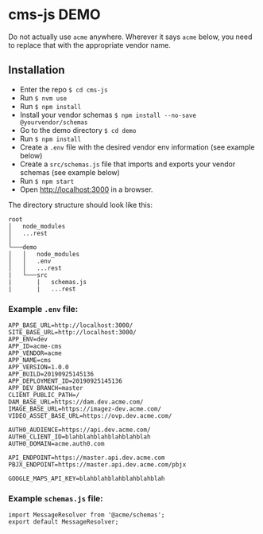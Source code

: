 cms-js DEMO
=======================

Do not actually use `acme` anywhere. Wherever it says `acme` below, you need to replace that with the appropriate vendor name.


## Installation
+ Enter the repo `$ cd cms-js`
+ Run `$ nvm use`
+ Run `$ npm install`
+ Install your vendor schemas `$ npm install --no-save @yourvendor/schemas`
+ Go to the demo directory `$ cd demo`
+ Run `$ npm install`
+ Create a `.env` file with the desired vendor env information (see example below)
+ Create a `src/schemas.js` file that imports and exports your vendor schemas (see example below)
+ Run `$ npm start`
+ Open <http://localhost:3000> in a browser.

The directory structure should look like this:

```
root
│   node_modules
│   ...rest
│
└───demo
│   │   node_modules
│   │   .env
│   │   ...rest
|   └───src
|       |   schemas.js
|       |   ...rest
```


### Example `.env` file:

```
APP_BASE_URL=http://localhost:3000/
SITE_BASE_URL=http://localhost:3000/
APP_ENV=dev
APP_ID=acme-cms
APP_VENDOR=acme
APP_NAME=cms
APP_VERSION=1.0.0
APP_BUILD=20190925145136
APP_DEPLOYMENT_ID=20190925145136
APP_DEV_BRANCH=master
CLIENT_PUBLIC_PATH=/
DAM_BASE_URL=https://dam.dev.acme.com/
IMAGE_BASE_URL=https://imagez-dev.acme.com/
VIDEO_ASSET_BASE_URL=https://ovp.dev.acme.com/

AUTH0_AUDIENCE=https://api.dev.acme.com/
AUTH0_CLIENT_ID=blahblahblahblahblahblah
AUTH0_DOMAIN=acme.auth0.com

API_ENDPOINT=https://master.api.dev.acme.com
PBJX_ENDPOINT=https://master.api.dev.acme.com/pbjx

GOOGLE_MAPS_API_KEY=blahblahblahblahblahblah

```


### Example `schemas.js` file:

```
import MessageResolver from '@acme/schemas';
export default MessageResolver;

```
